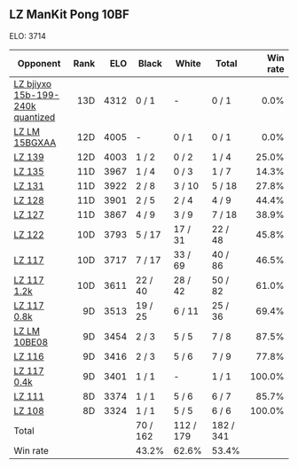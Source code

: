 ## LZ ManKit Pong 10BF ##

ELO: 3714

Opponent | Rank | ELO | Black | White | Total | Win rate
---------|-----:|----:|-------|-------|-------|-------:
[LZ bjiyxo 15b-199-240k quantized](LZ%20bjiyxo%2015b-199-240k%20quantized.md) | 13D | 4312 | 0 / 1 | - | 0 / 1 | 0.0%
[LZ LM 15BGXAA](LZ%20LM%2015BGXAA.md) | 12D | 4005 | - | 0 / 1 | 0 / 1 | 0.0%
[LZ 139](LZ%20139.md) | 12D | 4003 | 1 / 2 | 0 / 2 | 1 / 4 | 25.0%
[LZ 135](LZ%20135.md) | 11D | 3967 | 1 / 4 | 0 / 3 | 1 / 7 | 14.3%
[LZ 131](LZ%20131.md) | 11D | 3922 | 2 / 8 | 3 / 10 | 5 / 18 | 27.8%
[LZ 128](LZ%20128.md) | 11D | 3901 | 2 / 5 | 2 / 4 | 4 / 9 | 44.4%
[LZ 127](LZ%20127.md) | 11D | 3867 | 4 / 9 | 3 / 9 | 7 / 18 | 38.9%
[LZ 122](LZ%20122.md) | 10D | 3793 | 5 / 17 | 17 / 31 | 22 / 48 | 45.8%
[LZ 117](LZ%20117.md) | 10D | 3717 | 7 / 17 | 33 / 69 | 40 / 86 | 46.5%
[LZ 117 1.2k](LZ%20117%201.2k.md) | 10D | 3611 | 22 / 40 | 28 / 42 | 50 / 82 | 61.0%
[LZ 117 0.8k](LZ%20117%200.8k.md) | 9D | 3513 | 19 / 25 | 6 / 11 | 25 / 36 | 69.4%
[LZ LM 10BE08](LZ%20LM%2010BE08.md) | 9D | 3454 | 2 / 3 | 5 / 5 | 7 / 8 | 87.5%
[LZ 116](LZ%20116.md) | 9D | 3416 | 2 / 3 | 5 / 6 | 7 / 9 | 77.8%
[LZ 117 0.4k](LZ%20117%200.4k.md) | 9D | 3401 | 1 / 1 | - | 1 / 1 | 100.0%
[LZ 111](LZ%20111.md) | 8D | 3374 | 1 / 1 | 5 / 6 | 6 / 7 | 85.7%
[LZ 108](LZ%20108.md) | 8D | 3324 | 1 / 1 | 5 / 5 | 6 / 6 | 100.0%
Total | | | 70 / 162 | 112 / 179 | 182 / 341 | 
Win rate| | | 43.2% | 62.6% | 53.4% | 

